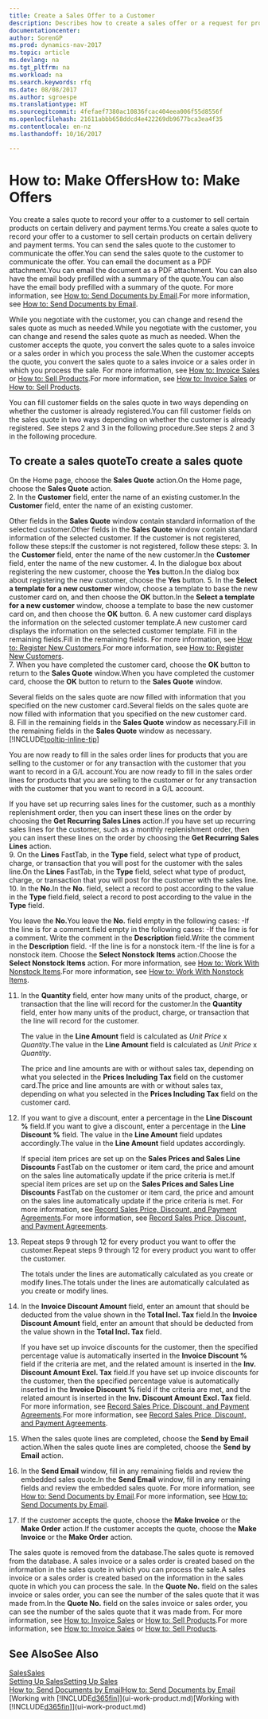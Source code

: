 ```yaml
---
title: Create a Sales Offer to a Customer
description: Describes how to create a sales offer or a request for proposal (RFQ) document to record your offer to a customer to sell products under certain terms.
documentationcenter: 
author: SorenGP
ms.prod: dynamics-nav-2017
ms.topic: article
ms.devlang: na
ms.tgt_pltfrm: na
ms.workload: na
ms.search.keywords: rfq
ms.date: 08/08/2017
ms.author: sgroespe
ms.translationtype: HT
ms.sourcegitcommit: 4fefaef7380ac10836fcac404eea006f55d8556f
ms.openlocfilehash: 21611abbb658ddcd4e422269db9677bca3ea4f35
ms.contentlocale: en-nz
ms.lasthandoff: 10/16/2017

---
```

# <a name="how-to-make-offers"></a><span data-ttu-id="06ae0-103">How to: Make Offers</span><span class="sxs-lookup"><span data-stu-id="06ae0-103">How to: Make Offers</span></span>
<span data-ttu-id="06ae0-104">You create a sales quote to record your offer to a customer to sell certain products on certain delivery and payment terms.</span><span class="sxs-lookup"><span data-stu-id="06ae0-104">You create a sales quote to record your offer to a customer to sell certain products on certain delivery and payment terms.</span></span> <span data-ttu-id="06ae0-105">You can send the sales quote to the customer to communicate the offer.</span><span class="sxs-lookup"><span data-stu-id="06ae0-105">You can send the sales quote to the customer to communicate the offer.</span></span> <span data-ttu-id="06ae0-106">You can email the document as a PDF attachment.</span><span class="sxs-lookup"><span data-stu-id="06ae0-106">You can email the document as a PDF attachment.</span></span> <span data-ttu-id="06ae0-107">You can also have the email body prefilled with a summary of the quote.</span><span class="sxs-lookup"><span data-stu-id="06ae0-107">You can also have the email body prefilled with a summary of the quote.</span></span> <span data-ttu-id="06ae0-108">For more information, see [How to: Send Documents by Email](ui-how-send-documents-email.md).</span><span class="sxs-lookup"><span data-stu-id="06ae0-108">For more information, see [How to: Send Documents by Email](ui-how-send-documents-email.md).</span></span>

<span data-ttu-id="06ae0-109">While you negotiate with the customer, you can change and resend the sales quote as much as needed.</span><span class="sxs-lookup"><span data-stu-id="06ae0-109">While you negotiate with the customer, you can change and resend the sales quote as much as needed.</span></span> <span data-ttu-id="06ae0-110">When the customer accepts the quote, you convert the sales quote to a sales invoice or a sales order in which you process the sale.</span><span class="sxs-lookup"><span data-stu-id="06ae0-110">When the customer accepts the quote, you convert the sales quote to a sales invoice or a sales order in which you process the sale.</span></span> <span data-ttu-id="06ae0-111">For more information, see [How to: Invoice Sales](sales-how-invoice-sales.md) or [How to: Sell Products](sales-how-sell-products.md).</span><span class="sxs-lookup"><span data-stu-id="06ae0-111">For more information, see [How to: Invoice Sales](sales-how-invoice-sales.md) or [How to: Sell Products](sales-how-sell-products.md).</span></span>

<span data-ttu-id="06ae0-112">You can fill customer fields on the sales quote in two ways depending on whether the customer is already registered.</span><span class="sxs-lookup"><span data-stu-id="06ae0-112">You can fill customer fields on the sales quote in two ways depending on whether the customer is already registered.</span></span> <span data-ttu-id="06ae0-113">See steps 2 and 3 in the following procedure.</span><span class="sxs-lookup"><span data-stu-id="06ae0-113">See steps 2 and 3 in the following procedure.</span></span>

## <a name="to-create-a-sales-quote"></a><span data-ttu-id="06ae0-114">To create a sales quote</span><span class="sxs-lookup"><span data-stu-id="06ae0-114">To create a sales quote</span></span>
<span data-ttu-id="06ae0-115">On the Home page,  choose the **Sales Quote** action.</span><span class="sxs-lookup"><span data-stu-id="06ae0-115">On the Home page,  choose the **Sales Quote** action.</span></span>  
2. <span data-ttu-id="06ae0-116">In the **Customer** field, enter the name of an existing customer.</span><span class="sxs-lookup"><span data-stu-id="06ae0-116">In the **Customer** field, enter the name of an existing customer.</span></span>

   <span data-ttu-id="06ae0-117">Other fields in the **Sales Quote** window contain standard information of the selected customer.</span><span class="sxs-lookup"><span data-stu-id="06ae0-117">Other fields in the **Sales Quote** window contain standard information of the selected customer.</span></span> <span data-ttu-id="06ae0-118">If the customer is not registered, follow these steps:</span><span class="sxs-lookup"><span data-stu-id="06ae0-118">If the customer is not registered, follow these steps:</span></span>
3. <span data-ttu-id="06ae0-119">In the **Customer** field, enter the name of the new customer.</span><span class="sxs-lookup"><span data-stu-id="06ae0-119">In the **Customer** field, enter the name of the new customer.</span></span>
4. <span data-ttu-id="06ae0-120">In the dialogue box about registering the new customer, choose the **Yes** button.</span><span class="sxs-lookup"><span data-stu-id="06ae0-120">In the dialog box about registering the new customer, choose the **Yes** button.</span></span>
5. <span data-ttu-id="06ae0-121">In the **Select a template for a new customer** window, choose a template to base the new customer card on, and then choose the **OK** button.</span><span class="sxs-lookup"><span data-stu-id="06ae0-121">In the **Select a template for a new customer** window, choose a template to base the new customer card on, and then choose the **OK** button.</span></span>
6. <span data-ttu-id="06ae0-122">A new customer card displays the information on the selected customer template.</span><span class="sxs-lookup"><span data-stu-id="06ae0-122">A new customer card displays the information on the selected customer template.</span></span> <span data-ttu-id="06ae0-123">Fill in the remaining fields.</span><span class="sxs-lookup"><span data-stu-id="06ae0-123">Fill in the remaining fields.</span></span> <span data-ttu-id="06ae0-124">For more information, see [How to: Register New Customers](sales-how-register-new-customers.md).</span><span class="sxs-lookup"><span data-stu-id="06ae0-124">For more information, see [How to: Register New Customers](sales-how-register-new-customers.md).</span></span>  
7. <span data-ttu-id="06ae0-125">When you have completed the customer card, choose the **OK** button to return to the **Sales Quote** window.</span><span class="sxs-lookup"><span data-stu-id="06ae0-125">When you have completed the customer card, choose the **OK** button to return to the **Sales Quote** window.</span></span>

   <span data-ttu-id="06ae0-126">Several fields on the sales quote are now filled with information that you specified on the new customer card.</span><span class="sxs-lookup"><span data-stu-id="06ae0-126">Several fields on the sales quote are now filled with information that you specified on the new customer card.</span></span>  
8. <span data-ttu-id="06ae0-127">Fill in the remaining fields in the **Sales Quote** window as necessary.</span><span class="sxs-lookup"><span data-stu-id="06ae0-127">Fill in the remaining fields in the **Sales Quote** window as necessary.</span></span> [!INCLUDE[tooltip-inline-tip](includes/tooltip-inline-tip_md.md)]  

<span data-ttu-id="06ae0-128">You are now ready to fill in the sales order lines for products that you are selling to the customer or for any transaction with the customer that you want to record in a G/L account.</span><span class="sxs-lookup"><span data-stu-id="06ae0-128">You are now ready to fill in the sales order lines for products that you are selling to the customer or for any transaction with the customer that you want to record in a G/L account.</span></span>   

<span data-ttu-id="06ae0-129">If you have set up recurring sales lines for the customer, such as a monthly replenishment order, then you can insert these lines on the order by choosing the **Get Recurring Sales Lines** action.</span><span class="sxs-lookup"><span data-stu-id="06ae0-129">If you have set up recurring sales lines for the customer, such as a monthly replenishment order, then you can insert these lines on the order by choosing the **Get Recurring Sales Lines** action.</span></span>  
9. <span data-ttu-id="06ae0-130">On the **Lines** FastTab, in the **Type** field, select what type of product, charge, or transaction that you will post for the customer with the sales line.</span><span class="sxs-lookup"><span data-stu-id="06ae0-130">On the **Lines** FastTab, in the **Type** field, select what type of product, charge, or transaction that you will post for the customer with the sales line.</span></span>
10. <span data-ttu-id="06ae0-131">In the **No.**</span><span class="sxs-lookup"><span data-stu-id="06ae0-131">In the **No.**</span></span> <span data-ttu-id="06ae0-132">field, select a record to post according to the value in the **Type** field.</span><span class="sxs-lookup"><span data-stu-id="06ae0-132">field, select a record to post according to the value in the **Type** field.</span></span>

 <span data-ttu-id="06ae0-133">You leave the **No.**</span><span class="sxs-lookup"><span data-stu-id="06ae0-133">You leave the **No.**</span></span> <span data-ttu-id="06ae0-134">field empty in the following cases: -If the line is for a comment.</span><span class="sxs-lookup"><span data-stu-id="06ae0-134">field empty in the following cases: -If the line is for a comment.</span></span> <span data-ttu-id="06ae0-135">Write the comment in the **Description** field.</span><span class="sxs-lookup"><span data-stu-id="06ae0-135">Write the comment in the **Description** field.</span></span>
 <span data-ttu-id="06ae0-136">-If the line is for a nonstock item.</span><span class="sxs-lookup"><span data-stu-id="06ae0-136">-If the line is for a nonstock item.</span></span> <span data-ttu-id="06ae0-137">Choose the **Select Nonstock Items** action.</span><span class="sxs-lookup"><span data-stu-id="06ae0-137">Choose the **Select Nonstock Items** action.</span></span> <span data-ttu-id="06ae0-138">For more information, see [How to: Work With Nonstock Items](inventory-how-work-nonstock-items.md).</span><span class="sxs-lookup"><span data-stu-id="06ae0-138">For more information, see [How to: Work With Nonstock Items](inventory-how-work-nonstock-items.md).</span></span>

11. <span data-ttu-id="06ae0-139">In the **Quantity** field, enter how many units of the product, charge, or transaction that the line will record for the customer.</span><span class="sxs-lookup"><span data-stu-id="06ae0-139">In the **Quantity** field, enter how many units of the product, charge, or transaction that the line will record for the customer.</span></span>

    <span data-ttu-id="06ae0-140">The value in the **Line Amount** field is calculated as *Unit Price* x *Quantity*.</span><span class="sxs-lookup"><span data-stu-id="06ae0-140">The value in the **Line Amount** field is calculated as *Unit Price* x *Quantity*.</span></span>  

    <span data-ttu-id="06ae0-141">The price and line amounts are with or without sales tax, depending on what you selected in the **Prices Including Tax** field on the customer card.</span><span class="sxs-lookup"><span data-stu-id="06ae0-141">The price and line amounts are with or without sales tax, depending on what you selected in the **Prices Including Tax** field on the customer card.</span></span>  
12. <span data-ttu-id="06ae0-142">If you want to give a discount, enter a percentage in the **Line Discount %** field.</span><span class="sxs-lookup"><span data-stu-id="06ae0-142">If you want to give a discount, enter a percentage in the **Line Discount %** field.</span></span> <span data-ttu-id="06ae0-143">The value in the **Line Amount** field updates accordingly.</span><span class="sxs-lookup"><span data-stu-id="06ae0-143">The value in the **Line Amount** field updates accordingly.</span></span>  

    <span data-ttu-id="06ae0-144">If special item prices are set up on the **Sales Prices and Sales Line Discounts** FastTab on the customer or item card, the price and amount on the sales line automatically update if the price criteria is met.</span><span class="sxs-lookup"><span data-stu-id="06ae0-144">If special item prices are set up on the **Sales Prices and Sales Line Discounts** FastTab on the customer or item card, the price and amount on the sales line automatically update if the price criteria is met.</span></span> <span data-ttu-id="06ae0-145">For more information, see [Record Sales Price, Discount, and Payment Agreements](sales-how-record-sales-price-discount-payment-agreements.md).</span><span class="sxs-lookup"><span data-stu-id="06ae0-145">For more information, see [Record Sales Price, Discount, and Payment Agreements](sales-how-record-sales-price-discount-payment-agreements.md).</span></span>  
13. <span data-ttu-id="06ae0-146">Repeat steps 9 through 12 for every product you want to offer the customer.</span><span class="sxs-lookup"><span data-stu-id="06ae0-146">Repeat steps 9 through 12 for every product you want to offer the customer.</span></span>  

    <span data-ttu-id="06ae0-147">The totals under the lines are automatically calculated as you create or modify lines.</span><span class="sxs-lookup"><span data-stu-id="06ae0-147">The totals under the lines are automatically calculated as you create or modify lines.</span></span>  
14. <span data-ttu-id="06ae0-148">In the **Invoice Discount Amount** field, enter an amount that should be deducted from the value shown in the **Total Incl. Tax** field.</span><span class="sxs-lookup"><span data-stu-id="06ae0-148">In the **Invoice Discount Amount** field, enter an amount that should be deducted from the value shown in the **Total Incl. Tax** field.</span></span>

    <span data-ttu-id="06ae0-149">If you have set up invoice discounts for the customer, then the specified percentage value is automatically inserted in the **Invoice Discount %** field if the criteria are met, and the related amount is inserted in the **Inv. Discount Amount Excl. Tax** field.</span><span class="sxs-lookup"><span data-stu-id="06ae0-149">If you have set up invoice discounts for the customer, then the specified percentage value is automatically inserted in the **Invoice Discount %** field if the criteria are met, and the related amount is inserted in the **Inv. Discount Amount Excl. Tax** field.</span></span> <span data-ttu-id="06ae0-150">For more information, see [Record Sales Price, Discount, and Payment Agreements](sales-how-record-sales-price-discount-payment-agreements.md).</span><span class="sxs-lookup"><span data-stu-id="06ae0-150">For more information, see [Record Sales Price, Discount, and Payment Agreements](sales-how-record-sales-price-discount-payment-agreements.md).</span></span>
15. <span data-ttu-id="06ae0-151">When the sales quote lines are completed, choose the **Send by Email** action.</span><span class="sxs-lookup"><span data-stu-id="06ae0-151">When the sales quote lines are completed, choose the **Send by Email** action.</span></span>
16. <span data-ttu-id="06ae0-152">In the **Send Email** window, fill in any remaining fields and review the embedded sales quote.</span><span class="sxs-lookup"><span data-stu-id="06ae0-152">In the **Send Email** window, fill in any remaining fields and review the embedded sales quote.</span></span> <span data-ttu-id="06ae0-153">For more information, see [How to: Send Documents by Email](ui-how-send-documents-email.md).</span><span class="sxs-lookup"><span data-stu-id="06ae0-153">For more information, see [How to: Send Documents by Email](ui-how-send-documents-email.md).</span></span>
17. <span data-ttu-id="06ae0-154">If the customer accepts the quote, choose the **Make Invoice** or the **Make Order** action.</span><span class="sxs-lookup"><span data-stu-id="06ae0-154">If the customer accepts the quote, choose the **Make Invoice** or the **Make Order** action.</span></span>

<span data-ttu-id="06ae0-155">The sales quote is removed from the database.</span><span class="sxs-lookup"><span data-stu-id="06ae0-155">The sales quote is removed from the database.</span></span> <span data-ttu-id="06ae0-156">A sales invoice or a sales order is created based on the information in the sales quote in which you can process the sale.</span><span class="sxs-lookup"><span data-stu-id="06ae0-156">A sales invoice or a sales order is created based on the information in the sales quote in which you can process the sale.</span></span> <span data-ttu-id="06ae0-157">In the **Quote No.** field on the sales invoice or sales order, you can see the number of the sales quote that it was made from.</span><span class="sxs-lookup"><span data-stu-id="06ae0-157">In the **Quote No.** field on the sales invoice or sales order, you can see the number of the sales quote that it was made from.</span></span> <span data-ttu-id="06ae0-158">For more information, see [How to: Invoice Sales](sales-how-invoice-sales.md) or [How to: Sell Products](sales-how-sell-products.md).</span><span class="sxs-lookup"><span data-stu-id="06ae0-158">For more information, see [How to: Invoice Sales](sales-how-invoice-sales.md) or [How to: Sell Products](sales-how-sell-products.md).</span></span>

## <a name="see-also"></a><span data-ttu-id="06ae0-159">See Also</span><span class="sxs-lookup"><span data-stu-id="06ae0-159">See Also</span></span>
[<span data-ttu-id="06ae0-160">Sales</span><span class="sxs-lookup"><span data-stu-id="06ae0-160">Sales</span></span>](sales-manage-sales.md)  
[<span data-ttu-id="06ae0-161">Setting Up Sales</span><span class="sxs-lookup"><span data-stu-id="06ae0-161">Setting Up Sales</span></span>](sales-setup-sales.md)  
[<span data-ttu-id="06ae0-162">How to: Send Documents by Email</span><span class="sxs-lookup"><span data-stu-id="06ae0-162">How to: Send Documents by Email</span></span>](ui-how-send-documents-email.md)  
<span data-ttu-id="06ae0-163">[Working with [!INCLUDE[d365fin](includes/d365fin_md.md)]](ui-work-product.md)</span><span class="sxs-lookup"><span data-stu-id="06ae0-163">[Working with [!INCLUDE[d365fin](includes/d365fin_md.md)]](ui-work-product.md)</span></span>

